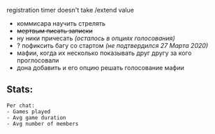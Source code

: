 registration timer doesn't take /extend value
- коммисара научить стрелять
- ~~мертвым писать записки~~
- ну ники причесать _(осталось в опциях голосования)_
- ? пофиксить багу со стартом _(не подтвердился 27 Марта 2020)_
- мафии, когда их несколько показывать друг другу за кого проглосовали
- дона добавить и его опцию решать голосование мафии



## Stats:

    Per chat:
    - Games played
    - Avg game duration
    - Avg number of members